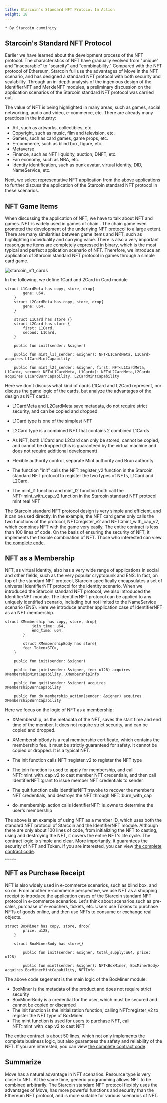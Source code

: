 ```yaml
---
title: Starcoin's Standard NFT Protocol In Action
weight: 18
---
```


```
* By Starcoin cumminity
```



## Starcoin's Standard NFT Protocol

Earlier we have learned about the development process of the NFT protocol. The characteristics of NFT have gradually evolved from "unique" and "inseparable" to "scarcity" and "combinability." Compared with the NFT protocol of Ethereum, Starcoin full use the advantages of Move in the NFT scenario, and has designed a standard NFT protocol with both security and scalability. Through an in-depth analysis of the ingenious design of the IdentifierNFT and MerkleNFT modules, a preliminary discussion on the application scenarios of the Starcoin standard NFT protocol was carried out.

The value of NFT is being highlighted in many areas, such as games, social networking, audio and video, e-commerce, etc. There are already many practices in the industry:

- Art, such as artworks, collectibles, etc.
- Copyright, such as music, film and television, etc.
- Games, such as card games, game props, etc.
- E-commerce, such as blind box, figure, etc.
- Metaverse
- Finance, such as NFT liquidity, auction, DNFT, etc.
- Fan economy, such as NBA, etc.
- Identity identification, such as punk avatar, virtual identity, DID, NameService, etc.

Next, we select representative NFT application from the above applications to further discuss the application of the Starcoin standard NFT protocol in these scenarios.



## NFT Game Items

When discussing the application of NFT, we have to talk about NFT and games. NFT is widely used in games of chain . The chain game even promoted the development of the underlying NFT protocol to a large extent. There are many similarities between game items and NFT, such as highlighting individuality and carrying value. There is also a very important reason,game items are completely expressed in binary, which is the most typical and perfect application scenario of NFT. Therefore, we introduce an application of Starcoin standard NFT protocol in games through a simple card game.

![starcoin_nft_cards](https://tva1.sinaimg.cn/large/008i3skNly1gw32r19jlsj30ey0b4jrg.jpg)

In the  following, we define 1Card and 2Card in Card module

~~~Move
struct L1CardMeta has copy, store, drop{
        gene: u64,
    }
    struct L2CardMeta has copy, store, drop{
        gene: u64,
    }

    struct L1Card has store {}
    struct L2Card has store {
        first: L1Card,
        second: L1Card,
    }
    
    public fun init(sender: &signer)
    
    public fun mint_l1(_sender: &signer): NFT<L1CardMeta, L1Card> acquires L1CardMintCapability
    
    public fun mint_l2(_sender: &signer, first: NFT<L1CardMeta, L1Card>, second: NFT<L1CardMeta, L1Card>): NFT<L2CardMeta,L2Card> acquires L1CardBurnCapability, L2CardMintCapability
~~~

Here we don't discuss what kind of cards L1Card and L2Card represent, nor discuss the game logic of the cards, but analyze the advantages of the design as NFT cards:

- L1CardMeta and L2CardMeta save metadata, do not require strict security, and can be copied and dropped

- L1Card type is one of the simplest NFT
- L2Card type is a combined NFT that contains 2 combined L1Cards
- As NFT, both L1Card and L2Card can only be stored, cannot be copied, and cannot be dropped (this is guaranteed by the virtual machine and does not require additional development)
- Flexible authority control, separate Mint authority and Brun authority
- The function "init" calls the NFT::register_v2 function in the Starcoin standard NFT protocol to register the two types of NFTs, L1Card and L2Card.
- The mint_l1 function and mint_l2 function both call the NFT::mint_with_cap_v2 function in the Starcoin standard NFT protocol mint real NFT

The Starcoin standard NFT protocol design is very simple and efficient, and it can be used directly. In the example, the NFT card game only calls the two functions of the protocol, NFT::register_v2 and NFT::mint_with_cap_v2, which combines NFT with the game very easily. The entire contract is less than 100 lines of code. On the basis of ensuring the security of NFT, it implements the flexible combination of NFT. Those who interested can view [the complete code](https://github.com/starcoinorg/starcoin-framework/blob/main/spectests/nft/nft_card.move).



## NFT as a Membership

NFT, as virtual identity, also has a very wide range of applications in social and other fields, such as the very popular cryptopunk and ENS. In fact, on top of the standard NFT protocol, Starcoin specifically encapsulates a set of universal IdentifierNFT protocol for the identity scenario. When we introduced the Starcoin standard NFT protocol, we also introduced the IdentifierNFT module. The IdentifierNFT protocol can be applied to any uniquely identified scenario, including but not limited to the NameService scenario (ENS). Here we introduce another application case of IdentifierNFT as an NFT membership.

~~~Move
struct XMembership has copy, store, drop{
    		join_time: u64,
    		end_time: u64,
		}

		struct XMembershipBody has store{
        fee: Token<STC>,
    }
    
    public fun init(sender: &signer)
    
    public fun join(sender: &signer, fee: u128) acquires XMembershipMintCapability, XMembershipInfo
    
    public fun quit(sender: &signer) acquires XMembershipBurnCapability
    
    public fun do_membership_action(sender: &signer) acquires XMembershipBurnCapability
~~~

Here we focus on the logic of NFT as a membership:

- XMembership, as the metadata of the NFT, saves the start time and end time of the member. It does not require strict security, and can be copied and dropped.

- XMembershipBody is a real membership certificate, which contains the membership fee. It must be strictly guaranteed for safety. It cannot be copied or dropped. It is a typical NFT.
- The init function calls NFT::register_v2 to register the NFT type
- The join function is used to apply for membership, and call NFT::mint_with_cap_v2 to cast member NFT credentials, and then call IdentifierNFT::grant to issue member NFT credentials to sender
- The quit function calls IdentifierNFT::revoke to recover the member’s NFT credentials, and destroys the NFT through NFT::burn_with_cap
- do_membership_action calls IdentifierNFT::is_owns to determine the user's membership

The above is an example of using NFT as a member ID, which uses both the standard NFT protocol of Starcoin and the IdentifierNFT module. Although there are only about 100 lines of code, from initializing the NFT to casting, using and destroying the NFT, it covers the entire NFT's life cycle. The contract logic is simple and clear. More importantly, it guarantees the security of NFT and Token. If you are interested, you can view [the complete contract code](https://github.com/starcoinorg/starcoin-framework/blob/main/spectests/nft/identifier_nft.move).

<img src="https://tva1.sinaimg.cn/large/008i3skNly1gwb9k9ju6lj30ma0diq3i.jpg" alt="starcoin_nft_vip" style="zoom:30%;" />



## NFT as Purchase Receipt

NFT is also widely used in e-commerce scenarios, such as blind box, and so on. From another e-commerce perspective, we use NFT as a shopping receipt to introduce the application cases of the Starcoin standard NFT protocol in e-commerce scenarios. Let's think about scenarios such as pre-sales, purchase of e-vouchers, tickets, etc. Users use Tokens to purchase NFTs of goods online, and then use NFTs to consume or exchange real objects.

~~~Move
struct BoxMiner has copy, store, drop{
        price: u128,
    }

    struct BoxMinerBody has store{}

		public fun init(sender: &signer, total_supply:u64, price: u128)
		
		public fun mint(sender: &signer): NFT<BoxMiner, BoxMinerBody> acquires BoxMinerMintCapability, NFTInfo
~~~

The above code segement is the main logic of the BoxMiner module:

- BoxMiner is the metadata of the product and does not require strict security
- BoxMinerBody is a credential for the user, which must be secured and cannot be copied or discarded
- The init function is the initialization function, calling NFT::register_v2 to register the NFT type of BoxMiner
- The mint function is used for users to purchase NFT, call NFT::mint_with_cap_v2 to cast NFT

The entire contract is about 50 lines, which not only implements the complete business logic, but also guarantees the safety and reliability of the NFT. If you are interested, you can view [the complete contract code](https://github.com/starcoinorg/starcoin-framework/blob/main/spectests/nft/nft_boxminer.move).



## Summarize

Move has a natural advantage in NFT scenarios. Resource type is very close to NFT. At the same time, generic programming allows NFT to be combined arbitrarily. The Starcoin standard NFT protocol flexibly uses the advantages of Move, has more powerful functions and security than the Ethereum NFT protocol, and is more suitable for various scenarios of NFT.

